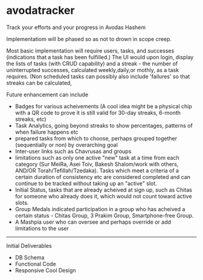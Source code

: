 # avodatracker
Track your efforts and your progress in Avodas Hashem

Implementatiom will be phased so as not to drown in scope creep.


Most basic implementation will require users, tasks, and successes (indications that a task has been fulfilled.)
The UI would upon login, display the lists of tasks (with CRUD capability) and a streak - the number of uninterrupted successes, calculated weekly,daily,or mothly, as a task requires. (Non scheduled tasks can possibly also include 'failures' so that streaks can be calculated,

Future enhancement can include
- Badges for various acheivements (A cool idea might be a physical chip with a QR code to prove it is still valid for 30-day streaks, 6-month streaks, etc)
- Task Analytics, going beyond streaks to show percentages, patterns of when failure happens etc
- prepared tasks from which to choose, perhaps grouped together (sequentially or non) by overarching goal
- Inter-user links such as Chavrusas and groups
- limitations such as only one active "new" task at a time from each category (Sur MeiRa, Asei Toiv, Bakesh Shalom/work with others, AND/OR Torah/Tefillah/Tzedaka). Tasks which meet a criteria of a certain duration of consistency etc are considered completed and can continue to be tracked without taking up an "active" slot.
- Initial Status, tasks that are already acheived at sign up, such as Chitas for someone who already does it, which would not count toward active slots.
- Group Medals indicated participation in a group who has acheived a certain status - Chitas Group, 3 Prakim Group, Smartphone-free Group.
- A Mashpia user who can oversee and perhaps override or add limitations to the user

________________________________________________________________

Initial Deliverables

- DB Schema
- Functional Code
- Responsive Cool Design
